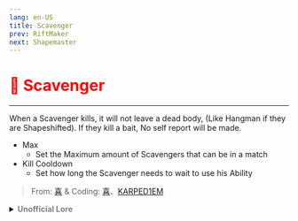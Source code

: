 ```yaml
---
lang: en-US
title: Scavenger
prev: RiftMaker
next: Shapemaster
---
```


# <font color="red">🧺 <b>Scavenger</b></font> <Badge text="Concealing" type="tip" vertical="middle"/>
---

When a Scavenger kills, it will not leave a dead body, (Like Hangman if they are Shapeshifted). If they kill a bait, No self report will be made.
* Max
  * Set the Maximum amount of Scavengers that can be in a match
* Kill Cooldown
  * Set how long the Scavenger needs to wait to use his Ability

> From: [喜](https://space.bilibili.com/443432765) & Coding: [喜](https://space.bilibili.com/443432765)、[KARPED1EM](https://github.com/KARPED1EM)

<details>
<summary><b><font color=gray>Unofficial Lore</font></b></summary>

Placeholder: This role is a ROLE OH EM GOSH
> Submitted by: Member
</details>